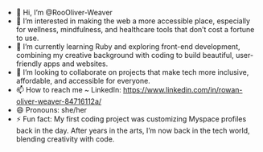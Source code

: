 - 👋 Hi, I’m @RooOliver-Weaver
- 👀 I’m interested in making the web a more accessible place, especially for wellness, mindfulness, and healthcare tools that don’t cost a fortune to use.
- 🌱 I’m currently learning Ruby and exploring front-end development, combining my creative background with coding to build beautiful, user-friendly apps and websites.
- 💞️ I’m looking to collaborate on projects that make tech more inclusive, affordable, and accessible for everyone.
- 📫 How to reach me ~ LinkedIn: https://www.linkedin.com/in/rowan-oliver-weaver-84716112a/
- 😄 Pronouns: she/her
- ⚡ Fun fact: My first coding project was customizing Myspace profiles back in the day. After years in the arts, I’m now back in the tech world, blending creativity with code.

<!---
RooOliver-Weaver/RooOliver-Weaver is a ✨ special ✨ repository because its `README.md` (this file) appears on your GitHub profile.
You can click the Preview link to take a look at your changes.
--->
